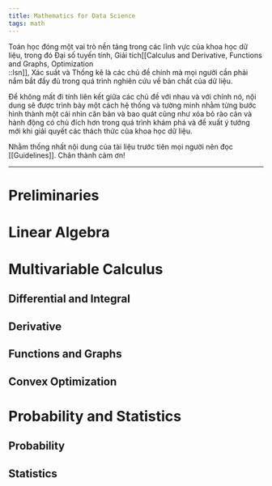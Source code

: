 ```yaml
---
title: Mathematics for Data Science
tags: math
---
```


Toán học đóng một vai trò nền tảng trong các lĩnh vực của khoa học dữ liệu, trong đó Đại số tuyến tính, Giải tích[[Calculus and Derivative, Functions and Graphs, Optimization<br/>::lsn]], Xác suất và Thống kê là các chủ đề chính mà mọi người cần phải nắm bắt đầy đủ trong quá trình nghiên cứu về bản chất của dữ liệu.

Để không mất đi tính liên kết giữa các chủ đề với nhau và với chính nó, nội dung sẽ được trình bày một cách hệ thống và tường minh nhằm từng bước hình thành một cái nhìn căn bản và bao quát cũng như xóa bỏ rào cản và hành động có chủ đích hơn trong quá trình khám phá và đề xuất ý tưởng mới khi giải quyết các thách thức của khoa học dữ liệu.

Nhằm thống nhất nội dung của tài liệu trước tiên mọi người nên đọc [[Guidelines]]. Chân thành cảm ơn!

___

# Preliminaries

# Linear Algebra

# Multivariable Calculus

## Differential and Integral

## Derivative

## Functions and Graphs

## Convex Optimization

# Probability and Statistics

## Probability

## Statistics


